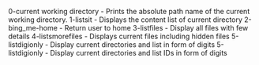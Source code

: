 0-current working directory - Prints the absolute path name of the current working directory.
1-listsit - Displays the content list of current directory
2-bing_me-home - Return user to home
3-listfiles - Display all files with few details
4-listsmorefiles - Displays current files including hidden files
5-listdigionly - Display current directories and list in form of digits
5-listdigionly - Display current directories and list IDs in form of digits
